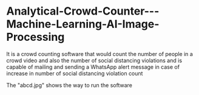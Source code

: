 # Analytical-Crowd-Counter---Machine-Learning-AI-Image-Processing
It is a crowd counting software that would count the number of people in a crowd video and also the number of social distancing violations and is capable of mailing and sending a WhatsApp alert message in case of increase in number of social distancing violation count

The "abcd.jpg" shows the way to run the software
